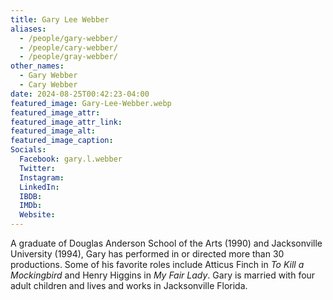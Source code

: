 ```yaml
---
title: Gary Lee Webber
aliases: 
  - /people/gary-webber/
  - /people/cary-webber/
  - /people/gray-webber/
other_names: 
  - Gary Webber
  - Cary Webber
date: 2024-08-25T00:42:23-04:00
featured_image: Gary-Lee-Webber.webp
featured_image_attr: 
featured_image_attr_link: 
featured_image_alt: 
featured_image_caption: 
Socials:
  Facebook: gary.l.webber
  Twitter: 
  Instagram: 
  LinkedIn: 
  IBDB: 
  IMDb:
  Website: 
---
```

A graduate of Douglas Anderson School of the Arts (1990) and Jacksonville University (1994), Gary has performed in or directed more than 30 productions. Some of his favorite roles include Atticus Finch in *To Kill a Mockingbird* and Henry Higgins in *My Fair Lady*. Gary is married with four adult children and lives and works in Jacksonville Florida.